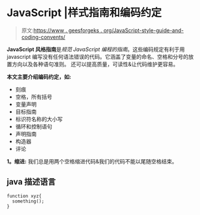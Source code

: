 # JavaScript |样式指南和编码约定

> 原文:[https://www . geesforgeks . org/JavaScript-style-guide-and-coding-convents/](https://www.geeksforgeeks.org/javascript-style-guide-and-coding-conventions/)

**JavaScript 风格指南**是*规范 JavaScript 编程的指南*。这些编码规定有利于用 javascript 编写没有任何语法错误的代码。它涵盖了变量的命名、空格和分号的放置方向以及各种语句准则。
还可以提高质量，可读性&让代码维护更容易。

**本文主要介绍编码约定，如:**

*   刻痕
*   空格，所有括号
*   变量声明
*   目标指南
*   标识符名称的大小写
*   循环和控制语句
*   声明指南
*   构造器
*   评论

**1。缩进:**
我们总是用两个空格缩进代码&我们的代码不能以尾随空格结束。

## java 描述语言

```
function xyz{
  something();
}
```